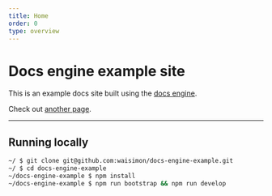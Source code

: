 ```yaml
---
title: Home
order: 0
type: overview
---
```


<ContentColumn>

# Docs engine example site

This is an example docs site built using the [docs engine](https://github.com/adamschwartz/cloudflare-docs-engine).

Check out [another page](/another-page).

--------------------------------

## Running locally

```sh
~/ $ git clone git@github.com:waisimon/docs-engine-example.git
~/ $ cd docs-engine-example
~/docs-engine-example $ npm install
~/docs-engine-example $ npm run bootstrap && npm run develop
```
</ContentColumn>
